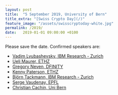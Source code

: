 ```yaml
---
layout: post
title:  "5 September 2019, University of Bern"
title_extra: "[Swiss Crypto Day](/)"
feature_image: "/assets/swisscryptoday-white.jpg"
permalink: /2019/
date:   2019-01-01 09:00:00 +0100
---
```


Please save the date.
Confirmed speakers are:

- [Vadim Lyubashevsky, IBM Research - Zurich](//researcher.watson.ibm.com/researcher/view.php?person=zurich-VAD)
- [Ueli Maurer, ETHZ](//crypto.ethz.ch/~maurer/)
- [Gregory Neven, DFINITY](http://www.neven.org/)
- [Kenny Paterson, ETHZ](//appliedcrypto.ethz.ch/people/kenny-paterson.html)
- [Björn Tackmann, IBM Research - Zurich](//researcher.watson.ibm.com/researcher/view.php?person=zurich-BTA)
- [Serge Vaudenay, EPFL](//lasec.epfl.ch/people/vaudenay)
- [Christian Cachin, Uni Bern](//crypto.unibe.ch/cc/)
